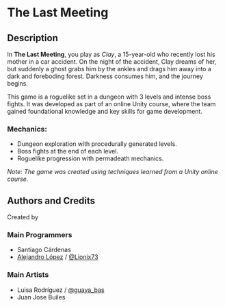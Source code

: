 # The Last Meeting

## Description
In **The Last Meeting**, you play as *Clay*, a 15-year-old who recently lost his mother in a car accident. On the night of the accident, Clay dreams of her, but suddenly a ghost grabs him by the ankles and drags him away into a dark and foreboding forest. Darkness consumes him, and the journey begins.

This game is a roguelike set in a dungeon with 3 levels and intense boss fights. It was developed as part of an online Unity course, where the team gained foundational knowledge and key skills for game development.

### Mechanics:
- Dungeon exploration with procedurally generated levels.
- Boss fights at the end of each level.
- Roguelike progression with permadeath mechanics.

*Note: The game was created using techniques learned from a Unity online course.*

## Authors and Credits
Created by 

### Main Programmers
- Santiago Cárdenas
- [Alejandro López](https://www.linkedin.com/in/alejandro-lopez-ramirez-34479b2a1/) / [@Lionix73](https://x.com/Lionix73/)

### Main Artists
- Luisa Rodríguez / [@guaya_bas](https://www.instagram.com/guaya_bas/)
- Juan Jose Builes
